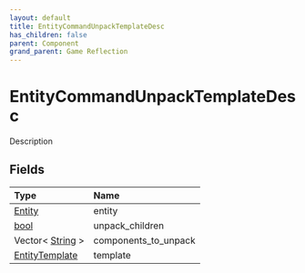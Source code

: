 ```yaml
---
layout: default
title: EntityCommandUnpackTemplateDesc
has_children: false
parent: Component
grand_parent: Game Reflection
---
```

# EntityCommandUnpackTemplateDesc
Description 

## Fields

| Type | Name |
|:-------------|:--------------|
| [Entity](/docs/game-reflection/classes/entity) | entity |
| [bool](/docs/game-reflection/components/bool) | unpack_children |
| Vector< [String](/docs/game-reflection/components/string) > | components_to_unpack |
| [EntityTemplate](/docs/game-reflection/classes/entity_template) | template |

